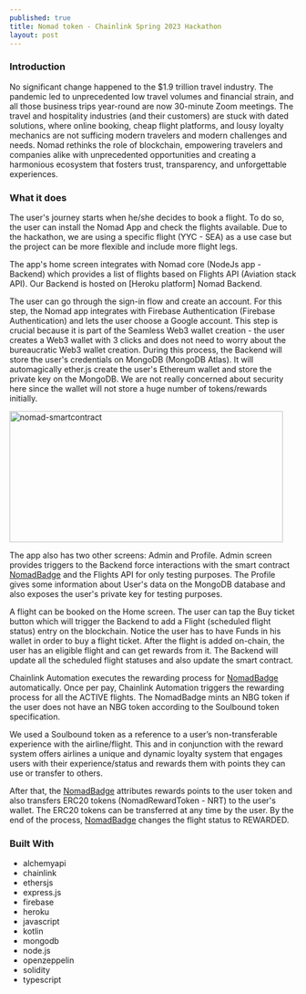 ```yaml
---
published: true
title: Nomad token - Chainlink Spring 2023 Hackathon
layout: post
---
```


### Introduction
No significant change happened to the $1.9 trillion travel industry. The pandemic led to unprecedented low travel volumes and financial strain, and all those business trips year-round are now 30-minute Zoom meetings.
The travel and hospitality industries (and their customers) are stuck with dated solutions, where online booking, cheap flight platforms, and lousy loyalty mechanics are not sufficing modern travelers and modern challenges and needs. Nomad rethinks the role of blockchain, empowering travelers and companies alike with unprecedented opportunities and creating a harmonious ecosystem that fosters trust, transparency, and unforgettable experiences.

### What it does
The user's journey starts when he/she decides to book a flight. To do so, the user can install the Nomad App and check the flights available. Due to the hackathon, we are using a specific flight (YYC - SEA) as a use case but the project can be more flexible and include more flight legs.

The app's home screen integrates with Nomad core (NodeJs app - Backend) which provides a list of flights based on Flights API (Aviation stack API). Our Backend is hosted on [Heroku platform] Nomad Backend.

The user can go through the sign-in flow and create an account. For this step, the Nomad app integrates with Firebase Authentication (Firebase Authentication) and lets the user choose a Google account. This step is crucial because it is part of the Seamless Web3 wallet creation - the user creates a Web3 wallet with 3 clicks and does not need to worry about the bureaucratic Web3 wallet creation. During this process, the Backend will store the user's credentials on MongoDB (MongoDB Atlas). It will automagically ether.js create the user's Ethereum wallet and store the private key on the MongoDB. We are not really concerned about security here since the wallet will not store a huge number of tokens/rewards initially.

<img src="http://maikotrindade.github.io/public/img/normad-smartcontract.png" width="480" height="230" alt="nomad-smartcontract"/> 

The app also has two other screens: Admin and Profile. Admin screen provides triggers to the Backend force interactions with the smart contract [NomadBadge] and the Flights API for only testing purposes. The Profile gives some information about User's data on the MongoDB database and also exposes the user's private key for testing purposes.

A flight can be booked on the Home screen. The user can tap the Buy ticket button which will trigger the Backend to add a Flight (scheduled flight status) entry on the blockchain. Notice the user has to have Funds in his wallet in order to buy a flight ticket. After the flight is added on-chain, the user has an eligible flight and can get rewards from it. The Backend will update all the scheduled flight statuses and also update the smart contract.

Chainlink Automation executes the rewarding process for [NomadBadge] automatically. Once per pay, Chainlink Automation triggers the rewarding process for all the ACTIVE flights. The NomadBadge mints an NBG token if the user does not have an NBG token according to the Soulbound token specification.

We used a Soulbound token as a reference to a user’s non-transferable experience with the airline/flight. This and in conjunction with the reward system offers airlines a unique and dynamic loyalty system that engages users with their experience/status and rewards them with points they can use or transfer to others.

After that, the [NomadBadge] attributes rewards points to the user token and also transfers ERC20 tokens (NomadRewardToken - NRT) to the user's wallet. The ERC20 tokens can be transferred at any time by the user. By the end of the process, [NomadBadge] changes the flight status to REWARDED.

### Built With
- alchemyapi
- chainlink
- ethersjs
- express.js
- firebase
- heroku
- javascript
- kotlin
- mongodb
- node.js
- openzeppelin
- solidity
- typescript

[NomadBadge]: https://github.com/maikotrindade/nomad-token